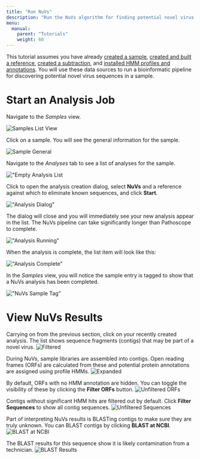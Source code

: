 ```yaml
---
title: "Run NuVs"
description: "Run the NuVs algorithm for finding potential novel virus sequences."
menu:
  manual:
    parent: "Tutorials"
    weight: 60
---
```


This tutorial assumes you have already [created a sample](/docs/manual/tut_sample/), [created and built a reference](/docs/manual/tut_reference/), [created a subtraction](/docs/manual/tut_subtraction/), and [installed HMM profiles and annotations](/docs/manual/tut_hmms/). You will use these data sources to run a bioinformatic pipeline for discovering potential novel virus sequences in a sample.

# Start an Analysis Job

Navigate to the _Samples_ view.

![Samples List View](samples.png)

Click on a sample. You will see the general information for the sample.

![Sample General](general.png)

Navigate to the _Analyses_ tab to see a list of analyses for the sample.

!["Empty Analysis List](list.png)

Click <i class="fa fa-plus-square"></i> to open the analysis creation dialog, select **NuVs** and a reference against which to eliminate known sequences, and click <i class="fa fa-play"></i> **Start**.

!["Analysis Dialog"](dialog.png)

The dialog will close and you will immediately see your new analysis appear in the list. The NuVs pipeline can take significantly longer than Pathoscope to complete.

!["Analysis Running"](running.png)

When the analysis is complete, the list item will look like this:

!["Analysis Complete"](ready.png)

In the _Samples_ view, you will notice the sample entry is tagged to show that a NuVs analysis has been completed.

!["NuVs Sample Tag"](tag.png)

# View NuVs Results

Carrying on from the previous section, click on your recently created analysis. The list shows sequence fragments (contigs) that may be part of a novel virus.
![Filtered](filtered.png)

During NuVs, sample libraries are assembled into contigs. Open reading frames (ORFs) are calculated from these and potential protein annotations are assigned using profile HMMs.
![Expanded](focus.png)

By default, ORFs with no HMM annotation are hidden. You can toggle the visibility of these by clicking the <i class="fa fa-filter"></i> **Filter ORFs** button.
![Unfiltered ORFs](unfiltered_orfs.png)

Contigs without significant HMM hits are filtered out by default. Click <i class="fa fa-filter"></i> **Filter Sequences** to show all contig sequences.
![Unfiltered Sequences](unfiltered_sequences.png)

Part of interpreting NuVs results is BLASTing contigs to make sure they are truly unknown. You can BLAST contigs by clicking **BLAST at NCBI**.
![BLAST at NCBI](blast_running.png)

The BLAST results for this sequence show it is likely contamination from a technician.
![BLAST Results](blast.png)
